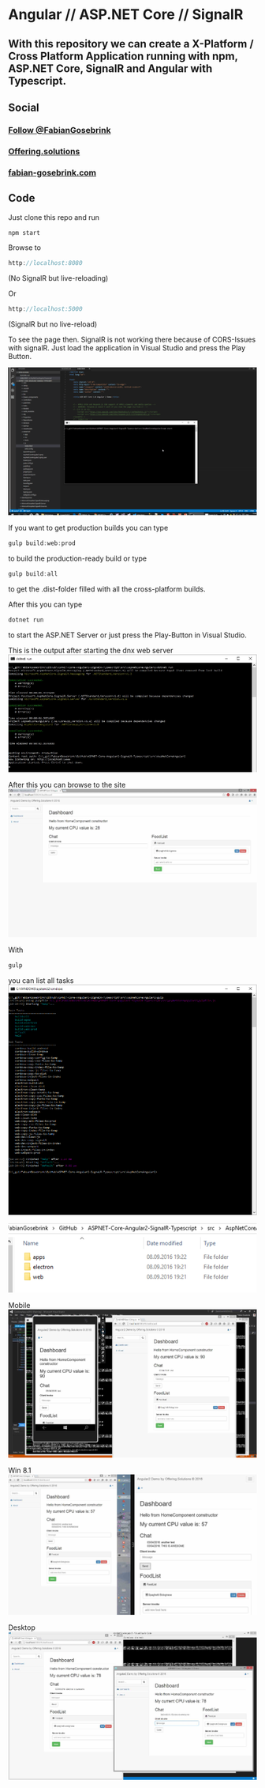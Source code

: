 # Angular // ASP.NET Core // SignalR

## With this repository we can create a X-Platform / Cross Platform Application running with npm, ASP.NET Core, SignalR and Angular with Typescript.

## Social

### <a href="https://twitter.com/FabianGosebrink" target="_blank" class="twitter-follow-button" data-size="large" data-show-count="false">Follow @FabianGosebrink</a><script async src="//platform.twitter.com/widgets.js" charset="utf-8"></script>

### [Offering.solutions](http://offering.solutions "blogLink")
### [fabian-gosebrink.com](http://fabian-gosebrink.com "homepage")


## Code

Just clone this repo and run 

```javascript 
npm start
```

Browse to
```javascript 
http://localhost:8080
```  
(No SignalR but live-reloading)

Or
```javascript 
http://localhost:5000
```
(SignalR but no live-reload)

To see the page then. SignalR is not working there because of CORS-Issues with signalR. Just load the application in Visual Studio and press the Play Button.

![building and using process](_gitAssets/build.gif "npm start and build")

If you want to get production builds you can type

```javascript
gulp build:web:prod 
```

to build the production-ready build or type 

```javascript
gulp build:all
```

to get the .dist-folder filled with all the cross-platform builds.

After this you can type 

```csharp
dotnet run
```

to start the ASP.NET Server or just press the Play-Button in Visual Studio.

This is the output after starting the dnx web server
![alt text](_gitAssets/commandLineWebServer.png "dnx web server")

After this you can browse to the site
![alt text](_gitAssets/screenshot1.jpg "dnx web server")

With 

```javascript
gulp
```
you can list all tasks
![alt text](_gitAssets/gulp-tasks.png "dnx web server")

![alt text](_gitAssets/dist-folder.png "dnx web server")

Mobile
![alt text](_gitAssets/xplatform1.jpg "dnx web server")

Win 8.1
![alt text](_gitAssets/xplatform2_win81.jpg "dnx web server")

Desktop
![alt text](_gitAssets/xplatform3.jpg "dnx web server")